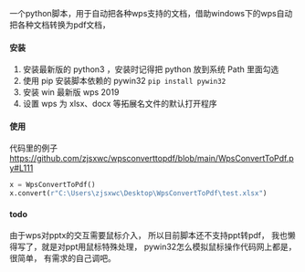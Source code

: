 一个python脚本，用于自动把各种wps支持的文档，借助windows下的wps自动把各种文档转换为pdf文档，

#### 安装
1. 安装最新版的 python3 ，安装时记得把 python 放到系统 Path 里面勾选
2. 使用 pip 安装脚本依赖的 pywin32 `pip install pywin32`
3. 安装 win 最新版 wps 2019
4. 设置 wps 为 xlsx、docx 等拓展名文件的默认打开程序

#### 使用

代码里的例子 https://github.com/zjsxwc/wpsconverttopdf/blob/main/WpsConvertToPdf.py#L111
```python
x = WpsConvertToPdf()
x.convert(r"C:\Users\zjsxwc\Desktop\WpsConvertToPdf\test.xlsx")
```

#### todo

由于wps对pptx的交互需要鼠标介入，
所以目前脚本还不支持ppt转pdf，
我也懒得写了，就是对ppt用鼠标特殊处理，
pywin32怎么模拟鼠标操作代码网上都是，很简单，
有需求的自己调吧。
